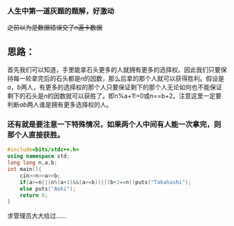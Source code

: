 ### 人生中第一道灰题的题解，好激动

~~之前以为是数据错误交了$n$遍卡数据~~

## 思路：

首先我们可以知道，手里能拿石头更多的人就拥有更多的选择权。因此我们只要保持每一轮拿完后的石头都是$n$的因数，那么后拿的那个人就可以获得胜利。假设是$a$，$b$两人，有更多的选择权的那个人只要保证剩下的那个人无论如何也不能保证剩下的石头是$n$的因数就可以获胜了。即n%a+1!=0或n==b+2。注意这里一定要判断$ab$两人谁是拥有更多选择权的人。

### 还有就是要注意一下特殊情况，如果两个人中间有人能一次拿完，则那个人直接获胜。

```cpp
#include<bits/stdc++.h>
using namespace std;
long long n,a,b;
int main(){
    cin>>n>>a>>b;
    if(a>=n||(n%(a+1)&&(a>=b))||(b+2==n))puts("Takahashi");
    else puts("Aoki");
    return 0;
}
```
求管理员大大给过……